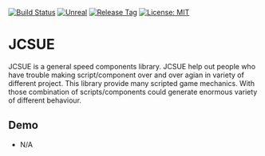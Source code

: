 [![Build Status](https://travis-ci.com/jcs090218/JCSUE.svg?branch=master)](https://travis-ci.com/jcs090218/JCSUE)
[![Unreal](https://img.shields.io/badge/Unreal%20Engine-4.14.3-blue.svg)](https://www.unrealengine.com/en-US/)
[![Release Tag](https://img.shields.io/github/tag/jcs090218/JCSUE.svg?label=release)](https://github.com/jcs090218/JCSUE/releases/latest)
[![License: MIT](https://img.shields.io/badge/License-MIT-yellow.svg)](https://opensource.org/licenses/MIT)


# JCSUE

JCSUE is a general speed components library. JCSUE
help out people who have trouble making script/component over
and over agian in variety of different project. This library
provide many scripted game mechanics. With those combination
of scripts/components could generate enormous variety of
different behaviour.


## Demo
* N/A
